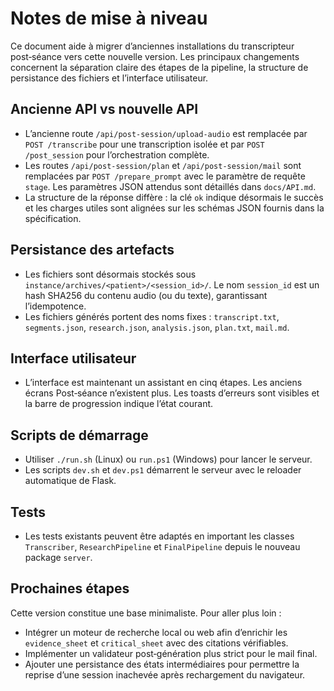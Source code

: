 # Notes de mise à niveau

Ce document aide à migrer d’anciennes installations du transcripteur post‑séance
vers cette nouvelle version.  Les principaux changements concernent la
séparation claire des étapes de la pipeline, la structure de persistance des
fichiers et l’interface utilisateur.

## Ancienne API vs nouvelle API

* L’ancienne route `/api/post-session/upload-audio` est remplacée par
  `POST /transcribe` pour une transcription isolée et par
  `POST /post_session` pour l’orchestration complète.
* Les routes `/api/post-session/plan` et `/api/post-session/mail` sont
  remplacées par `POST /prepare_prompt` avec le paramètre de requête
  `stage`.  Les paramètres JSON attendus sont détaillés dans `docs/API.md`.
* La structure de la réponse diffère : la clé `ok` indique désormais le
  succès et les charges utiles sont alignées sur les schémas JSON fournis
  dans la spécification.

## Persistance des artefacts

* Les fichiers sont désormais stockés sous
  `instance/archives/<patient>/<session_id>/`.  Le nom `session_id` est un
  hash SHA256 du contenu audio (ou du texte), garantissant l’idempotence.
* Les fichiers générés portent des noms fixes : `transcript.txt`,
  `segments.json`, `research.json`, `analysis.json`, `plan.txt`, `mail.md`.

## Interface utilisateur

* L’interface est maintenant un assistant en cinq étapes.  Les anciens
  écrans Post‑séance n’existent plus.  Les toasts d’erreurs sont visibles
  et la barre de progression indique l’état courant.

## Scripts de démarrage

* Utiliser `./run.sh` (Linux) ou `run.ps1` (Windows) pour lancer le serveur.
* Les scripts `dev.sh` et `dev.ps1` démarrent le serveur avec le reloader
  automatique de Flask.

## Tests

* Les tests existants peuvent être adaptés en important les classes
  `Transcriber`, `ResearchPipeline` et `FinalPipeline` depuis le nouveau
  package `server`.

## Prochaines étapes

Cette version constitue une base minimaliste.  Pour aller plus loin :

* Intégrer un moteur de recherche local ou web afin d’enrichir les
  `evidence_sheet` et `critical_sheet` avec des citations vérifiables.
* Implémenter un validateur post‑génération plus strict pour le mail final.
* Ajouter une persistance des états intermédiaires pour permettre la reprise
  d’une session inachevée après rechargement du navigateur.